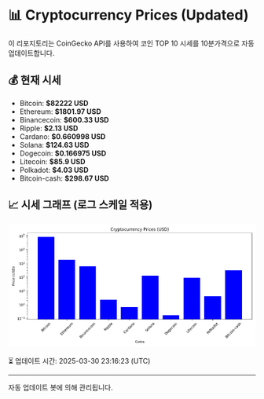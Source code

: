 
# 📊 Cryptocurrency Prices (Updated)

이 리포지토리는 CoinGecko API를 사용하여 코인 TOP 10 시세를 10분가격으로 자동 업데이트합니다.

## 💰 현재 시세
- Bitcoin: **$82222 USD**
- Ethereum: **$1801.97 USD**
- Binancecoin: **$600.33 USD**
- Ripple: **$2.13 USD**
- Cardano: **$0.660998 USD**
- Solana: **$124.63 USD**
- Dogecoin: **$0.166975 USD**
- Litecoin: **$85.9 USD**
- Polkadot: **$4.03 USD**
- Bitcoin-cash: **$298.67 USD**

## 📈 시세 그래프 (로그 스케일 적용)
![Crypto Prices](crypto_prices.png)

⏳ 업데이트 시간: 2025-03-30 23:16:23 (UTC)

---
자동 업데이트 봇에 의해 관리됩니다.
